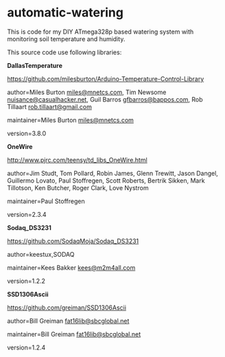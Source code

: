 # automatic-watering
This is code for my DIY ATmega328p based watering system with monitoring soil temperature and humidity.

This source code use following libraries:

**DallasTemperature**

https://github.com/milesburton/Arduino-Temperature-Control-Library

author=Miles Burton <miles@mnetcs.com>, Tim Newsome <nuisance@casualhacker.net>, Guil Barros <gfbarros@bappos.com>, Rob Tillaart <rob.tillaart@gmail.com>

maintainer=Miles Burton <miles@mnetcs.com>

version=3.8.0

**OneWire**

http://www.pjrc.com/teensy/td_libs_OneWire.html

author=Jim Studt, Tom Pollard, Robin James, Glenn Trewitt, Jason Dangel, Guillermo Lovato, Paul Stoffregen, Scott Roberts, Bertrik Sikken, Mark Tillotson, Ken Butcher, Roger Clark, Love Nystrom

maintainer=Paul Stoffregen

version=2.3.4

**Sodaq_DS3231**

https://github.com/SodaqMoja/Sodaq_DS3231

author=keestux,SODAQ

maintainer=Kees Bakker <kees@m2m4all.com>

version=1.2.2

**SSD1306Ascii**

https://github.com/greiman/SSD1306Ascii

author=Bill Greiman <fat16lib@sbcglobal.net>

maintainer=Bill Greiman <fat16lib@sbcglobal.net>

version=1.2.4
